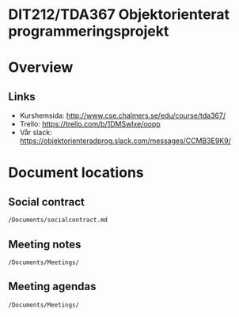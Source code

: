 # DIT212/TDA367 Objektorienterat programmeringsprojekt

# Overview
## Links
- Kurshemsida: http://www.cse.chalmers.se/edu/course/tda367/
- Trello: https://trello.com/b/1DMSwIxe/oopp
- Vår slack: https://objektorienteradprog.slack.com/messages/CCMB3E9K9/

# Document locations
## Social contract
````
/Documents/socialcontract.md
````
## Meeting notes
````
/Documents/Meetings/
````
## Meeting agendas
````
/Documents/Meetings/
````
